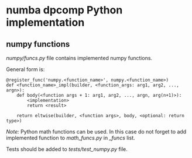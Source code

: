 # numba dpcomp Python implementation

## numpy functions

*numpy/funcs.py* file contains implemented numpy functions.

General form is:
```
@register_func('numpy.<function_name>', numpy.<function_name>)
def <function_name>_impl(builder, <function_args: arg1, arg2, ..., argn>):
    def body(<function args + 1: arg1, arg2, ..., argn, arg(n+1)>):
        <implementation>
        return <result>

    return eltwise(builder, <function args>, body, <optional: return type>)
```

*Note:* Python math functions can be used.
In this case do not forget to add implemented function to *math_funcs.py* in *_funcs* list.

Tests should be added to *tests/test_numpy.py* file.
